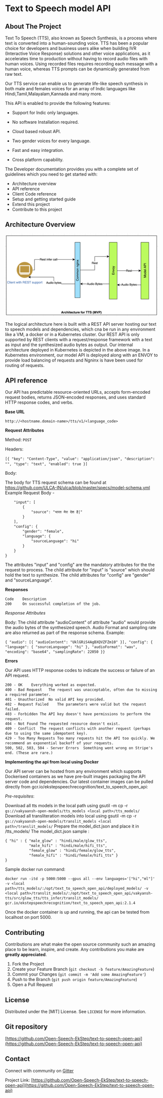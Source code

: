 # Text to Speech model API


<!-- ABOUT THE PROJECT -->
## About The Project

Text To Speech (TTS), also known as Speech Synthesis, is a process where text is converted into a human-sounding voice. TTS has been a popular choice for developers and business users alike when building IVR (Interactive Voice Response) solutions and other voice applications, as it accelerates time to production without having to record audio files with human voices. Using recorded files requires recording each message with a human voice, whereas TTS prompts can be dynamically generated from raw text.

Our TTS service can enable us to generate life-like speech synthesis in both male and females voices for an array of Indic languages like Hindi,Tamil,Malayalam,Kannada and many more.

This API is enabled to provide the following features:

* Support for Indic only languages.

* No software Installation required.

* Cloud based robust API.

* Two gender voices for every language.

* Fast and easy integration.

* Cross platform capability.

The Developer documentation provides you with a complete set of guidelines which you need to get started with:

* Architecture overview
* API reference  
* Client Code reference
* Setup and getting started guide
* Extend this project
* Contribute to this project

## Architecture Overview

![Screenshot](img/tts_api.png)

The logical architecture here is built with a REST API server hosting our text to speech models and dependencies, which cna be run in any environment like a VM, a docker or in a Kubernetes cluster.
Our REST API is only supported by REST clients with a request/response framework with a text as input and the synthesized audio bytes as output. Our internal architecture deployed in Kubernetes is depicted in the above image. In a Kubernetes environment, our model API is deployed along with an ENVOY to provide load balancing of requests and Ngninx is have been used for routing of requests.

## API reference

Our API has predictable resource-oriented URLs, accepts form-encoded request bodies, returns JSON-encoded responses, and uses standard HTTP response codes, and verbs.

**Base URL**
```
http://<hostname.domain-name>/tts/v1/<language_code>
```
**Request Attributes**

Method: `POST`

Headers: 

`[{ "key": "Content-Type", "value": "application/json", "description": "", "type": "text", "enabled": true }]`

Body:

The body for TTS request schema can be found at  https://github.com/ULCA-IN/ulca/blob/master/specs/model-schema.yml
Example Request Body -

``` {
    "input": [
        {
            "source": "भारत मेरा देश है|"
        }
    ],
    "config": {
        "gender": "female",
        "language": {
            "sourceLanguage": "hi"
        }
    }
} 
```

The attributes "input" and "config" are the mandatory attributes for the the request to process.
The child attribute for "input" is "source" which should hold the text to synthesize.
The child attributes for "config" are "gender" and "sourceLanguage".

**Responses**

```
Code	Description
200     On successful completion of the job.
```

*Response Attributes*

Body:
The child attribute "audioContent" of attribute "audio" would provide the audio bytes of the synthesized speech.
Audio Format and sampling rate are also returned as part of the response schema.
Example:
```
{ "audio": [{ "audioContent": "UklGRiS4AgBXQVZFZm10" }], "config": { "language": { "sourceLanguage": "hi" }, "audioFormat": "wav", "encoding": "base64", "samplingRate": 22050 }}

```


**Errors**

Our API uses HTTP response codes to indicate the success or failure of an API request.
```
200 - OK	Everything worked as expected.
400 - Bad Request	The request was unacceptable, often due to missing a required parameter.
401 - Unauthorized	No valid API key provided.
402 - Request Failed	The parameters were valid but the request failed.
403 - Forbidden	The API key doesn't have permissions to perform the request.
404 - Not Found	The requested resource doesn't exist.
409 - Conflict	The request conflicts with another request (perhaps due to using the same idempotent key).
429 - Too Many Requests	Too many requests hit the API too quickly. We recommend an exponential backoff of your requests.
500, 502, 503, 504 - Server Errors	Something went wrong on Stripe's end. (These are rare.)
```

**Implementing the api from local using Docker**

Our API server can be hosted from any environment which supports Dockerised containers as we have pre-built images packaging the API server code and dependencies.
Our latest container images can be pulled directly from gcr.io/ekstepspeechrecognition/text_to_speech_open_api:<version tag>

*Pre-requisites*:

Download all tts models in the local path using gsutil -m cp -r ```gs://vakyaansh-open-models/tts_models <local path>/tts_models/```
Download all transliteration models into local using gsutil -m cp -r ```gs://vakyaansh-open-models/translit_models <local path>/translit_models/```
Prepare the model_dict.json and place it in <local path>/tts_models/
The model_dict.json sample :

```
{ "hi" : { "male_glow" : "hindi/male/glow_tts",
           "male_hifi" : "hindi/male/hifi_tts",
           "female_glow" : "hindi/female/glow_tts",
           "female_hifi" : "hindi/female/hifi_tts" }
}
```


Sample docker run command:

```
docker run -itd -p 5000:5000 --gpus all --env languages='["hi","ml"]' -v <local path>/tts_models/:/opt/text_to_speech_open_api/deployed_models/ -v <local path>/translit_models/:/opt/text_to_speech_open_api/vakyansh-tts/src/glow_tts/tts_infer/translit_models/ gcr.io/ekstepspeechrecognition/text_to_speech_open_api:2.1.4 
```

Once the docker container is up and running, the api can be tested from localhost on port 5000.


## Contributing

Contributions are what make the open source community such an amazing place to be learn, inspire, and create. Any contributions you make are **greatly appreciated**.

1. Fork the Project
2. Create your Feature Branch (`git checkout -b feature/AmazingFeature`)
3. Commit your Changes (`git commit -m 'Add some AmazingFeature'`)
4. Push to the Branch (`git push origin feature/AmazingFeature`)
5. Open a Pull Request

## License

Distributed under the [MIT] License. See `LICENSE` for more information.

## Git repository

[https://github.com/Open-Speech-EkStep/text-to-speech-open-api](https://github.com/Open-Speech-EkStep/text-to-speech-open-api)

## Contact

Connect with community on [Gitter](https://gitter.im/Vakyansh/community?utm_source=share-link&utm_medium=link&utm_campaign=share-link)

Project Link: [https://github.com/Open-Speech-EkStep/text-to-speech-open-api](https://github.com/Open-Speech-EkStep/text-to-speech-open-api)



